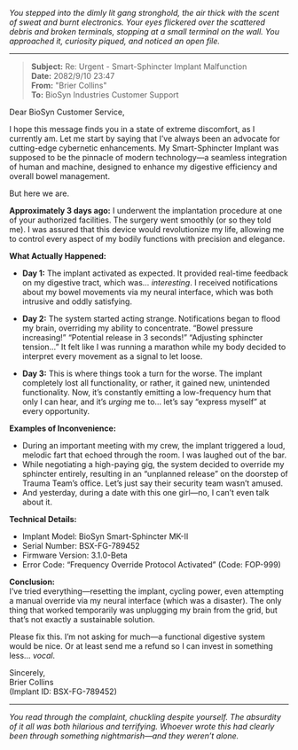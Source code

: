 *You stepped into the dimly lit gang stronghold, the air thick with the scent of sweat and burnt electronics. Your eyes flickered over the scattered debris and broken terminals, stopping at a small terminal on the wall. You approached it, curiosity piqued, and noticed an open file.*  

---

> **Subject:** Re: Urgent - Smart-Sphincter Implant Malfunction  
> **Date:** 2082/9/10 23:47  
> **From:** "Brier Collins"  
> **To:** BioSyn Industries Customer Support  

Dear BioSyn Customer Service,  

I hope this message finds you in a state of extreme discomfort, as I currently am. Let me start by saying that I’ve always been an advocate for cutting-edge cybernetic enhancements. My Smart-Sphincter Implant was supposed to be the pinnacle of modern technology—a seamless integration of human and machine, designed to enhance my digestive efficiency and overall bowel management.  

But here we are.  

**Approximately 3 days ago:** I underwent the implantation procedure at one of your authorized facilities. The surgery went smoothly (or so they told me). I was assured that this device would revolutionize my life, allowing me to control every aspect of my bodily functions with precision and elegance.  

**What Actually Happened:**  

- **Day 1:** The implant activated as expected. It provided real-time feedback on my digestive tract, which was… *interesting*. I received notifications about my bowel movements via my neural interface, which was both intrusive and oddly satisfying.  

- **Day 2:** The system started acting strange. Notifications began to flood my brain, overriding my ability to concentrate. “Bowel pressure increasing!” “Potential release in 3 seconds!” “Adjusting sphincter tension…” It felt like I was running a marathon while my body decided to interpret every movement as a signal to let loose.  

- **Day 3:** This is where things took a turn for the worse. The implant completely lost all functionality, or rather, it gained new, unintended functionality. Now, it’s constantly emitting a low-frequency hum that only I can hear, and it’s *urging* me to… let’s say “express myself” at every opportunity.  

**Examples of Inconvenience:**  
- During an important meeting with my crew, the implant triggered a loud, melodic fart that echoed through the room. I was laughed out of the bar.  
- While negotiating a high-paying gig, the system decided to override my sphincter entirely, resulting in an “unplanned release” on the doorstep of Trauma Team’s office. Let’s just say their security team wasn’t amused.  
- And yesterday, during a date with this one girl—no, I can’t even talk about it.  

**Technical Details:**  
- Implant Model: BioSyn Smart-Sphincter MK-II  
- Serial Number: BSX-FG-789452  
- Firmware Version: 3.1.0-Beta  
- Error Code: “Frequency Override Protocol Activated” (Code: FOP-999)  

**Conclusion:**  
I’ve tried everything—resetting the implant, cycling power, even attempting a manual override via my neural interface (which was a disaster). The only thing that worked temporarily was unplugging my brain from the grid, but that’s not exactly a sustainable solution.  

Please fix this. I’m not asking for much—a functional digestive system would be nice. Or at least send me a refund so I can invest in something less… *vocal*.  

Sincerely,  
Brier Collins  
(Implant ID: BSX-FG-789452)  

---

*You read through the complaint, chuckling despite yourself. The absurdity of it all was both hilarious and terrifying. Whoever wrote this had clearly been through something nightmarish—and they weren’t alone.*